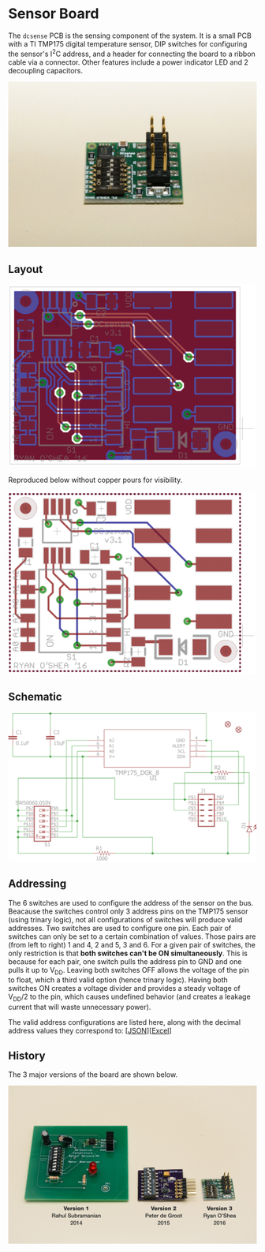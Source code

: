 # Sensor Board

The `dcsense` PCB is the sensing component of the system. It is a small PCB with a TI TMP175 digital temperature sensor, DIP switches for configuring the sensor's I<sup>2</sup>C address, and a header for connecting the board to a ribbon cable via a connector. Other features include a power indicator LED and 2 decoupling capacitors.

![](/report-roshea/figures/dcsense-board-straight.jpg)

## Layout

![](/dcsense-board/3.1-ryanoshea-final-miniaturized-version/V3_brd_filled.png)

Reproduced below without copper pours for visibility.

![](/dcsense-board/3.1-ryanoshea-final-miniaturized-version/V3_brd.png)

## Schematic

![](/dcsense-board/3.1-ryanoshea-final-miniaturized-version/V3_sch.png)

## Addressing

The 6 switches are used to configure the address of the sensor on the bus. Beacause the switches control only 3 address pins on the TMP175 sensor (using trinary logic), not all configurations of switches will produce valid addresses. Two switches are used to configure one pin. Each pair of switches can only be set to a certain combination of values. Those pairs are (from left to right) 1 and 4, 2 and 5, 3 and 6. For a given pair of switches, the only restriction is that **both switches can't be ON simultaneously**. This is because for each pair, one switch pulls the address pin to GND and one pulls it up to V<sub>DD</sub>. Leaving both switches OFF allows the voltage of the pin to float, which a third valid option (hence trinary logic). Having both switches ON creates a voltage divider and provides a steady voltage of V<sub>DD</sub>/2 to the pin, which causes undefined behavior (and creates a leakage current that will waste unnecessary power). 

The valid address configurations are listed here, along with the decimal address values they correspond to: \[[JSON](/dcsense-board/3.1-ryanoshea-final-miniaturized-version/address-map.json)\]\[[Excel](/dcsense-board/3.1-ryanoshea-final-miniaturized-version/address-map.xlsx)\]

## History

The 3 major versions of the board are shown below.

![](/report-roshea/figures/dcsense-board-versions.jpg)
